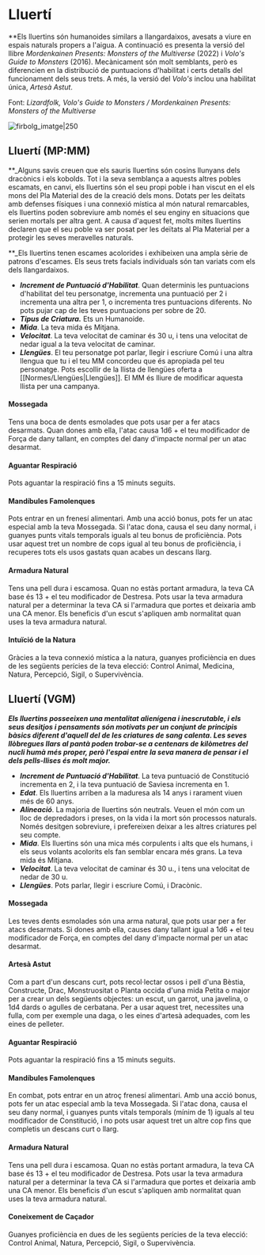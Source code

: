 # Lluertí

**Els lluertins són humanoides similars a llangardaixos, avesats a viure en espais naturals propers a l'aigua. A continuació es presenta la versió del llibre *Mordenkainen Presents: Monsters of the Multiverse* (2022) i *Volo's Guide to Monsters* (2016). Mecànicament són molt semblants, però es diferencien en la distribució de puntuacions d'habilitat i certs detalls del funcionament dels seus trets. A més, la versió del *Volo's* inclou una habilitat única, *Artesà Astut*.

Font: *Lizardfolk, Volo's Guide to Monsters / Mordenkainen Presents: Monsters of the Multiverse*

![firbolg_imatge|250](https://www.dndbeyond.com/avatars/thumbnails/30832/479/1000/1000/638063839674591734.png)

## Lluertí (MP:MM)

**_Alguns savis creuen que els sauris lluertins són cosins llunyans dels dracònics i els kobolds. Tot i la seva semblança a aquests altres pobles escamats, en canvi, els lluertins són el seu propi poble i han viscut en el els mons del Pla Material des de la creació dels mons. Dotats per les deïtats amb defenses físiques i una connexió mística al món natural remarcables, els lluertins poden sobreviure amb només el seu enginy en situacions que serien mortals per altra gent. A causa d'aquest fet, molts mites lluertins declaren que el seu poble va ser posat per les deïtats al Pla Material per a protegir les seves meravelles naturals.

**_Els lluertins tenen escames acolorides i exhibeixen una ampla sèrie de patrons d'escames. Els seus trets facials individuals són tan variats com els dels llangardaixos.

- ***Increment de Puntuació d'Habilitat***. Quan determinis les puntuacions d'habilitat del teu personatge, incrementa una puntuació per 2 i incrementa una altra per 1, o incrementa tres puntuacions diferents. No pots pujar cap de les teves puntuacions per sobre de 20.
- ***Tipus de Criatura.*** Ets un Humanoide.
- ***Mida***. La teva mida és Mitjana.
- ***Velocitat***. La teva velocitat de caminar és 30 u, i tens una velocitat de nedar igual a la teva velocitat de caminar.
- ***Llengües***. El teu personatge pot parlar, llegir i escriure Comú i una altra llengua que tu i el teu MM concordeu que és apropiada pel teu personatge. Pots escollir de la llista de llengües oferta a [[Normes/Llengües|Llengües]]. El MM és lliure de modificar aquesta llista per una campanya.
#### Mossegada
Tens una boca de dents esmolades que pots usar per a fer atacs desarmats. Quan dones amb ella, l'atac causa 1d6 + el teu modificador de Força de dany tallant, en comptes del dany d'impacte normal per un atac desarmat.
#### Aguantar Respiració
Pots aguantar la respiració fins a 15 minuts seguits.
#### Mandíbules Famolenques
Pots entrar en un frenesí alimentari. Amb una acció bonus, pots fer un atac especial amb la teva Mossegada. Si l'atac dona, causa el seu dany normal, i guanyes punts vitals temporals iguals al teu bonus de proficiència. Pots usar aquest tret un nombre de cops igual al teu bonus de proficiència, i recuperes tots els usos gastats quan acabes un descans llarg.
#### Armadura Natural
Tens una pell dura i escamosa. Quan no estàs portant armadura, la teva CA base és 13 + el teu modificador de Destresa. Pots usar la teva armadura natural per a determinar la teva CA si l'armadura que portes et deixaria amb una CA menor. Els beneficis d'un escut s'apliquen amb normalitat quan uses la teva armadura natural.
#### Intuïció de la Natura
Gràcies a la teva connexió mística a la natura, guanyes proficiència en dues de les següents perícies de la teva elecció: Control Animal, Medicina, Natura, Percepció, Sigil, o Supervivència.

## Lluertí (VGM)

_**Els lluertins posseeixen una mentalitat alienígena i inescrutable, i els seus desitjos i pensaments són motivats per un conjunt de principis bàsics diferent d'aquell del de les criatures de sang calenta. Les seves llòbregues llars al pantà poden trobar-se a centenars de kilòmetres del nucli humà més proper, però l'espai entre la seva manera de pensar i el dels pells-llises és molt major.**_

- ***Increment de Puntuació d'Habilitat***. La teva puntuació de Constitució incrementa en 2, i la teva puntuació de Saviesa incrementa en 1.
- ***Edat***. Els lluertins arriben a la maduresa als 14 anys i rarament viuen més de 60 anys.
- ***Alineació***. La majoria de lluertins són neutrals. Veuen el món com un lloc de depredadors i preses, on la vida i la mort són processos naturals. Només desitgen sobreviure, i prefereixen deixar a les altres criatures pel seu compte.
- ***Mida***. Els lluertins són una mica més corpulents i alts que els humans, i els seus volants acolorits els fan semblar encara més grans. La teva mida és Mitjana.
- ***Velocitat***. La teva velocitat de caminar és 30 u., i tens una velocitat de nedar de 30 u.
- ***Llengües***. Pots parlar, llegir i escriure Comú, i Dracònic.
#### Mossegada
Les teves dents esmolades són una arma natural, que pots usar per a fer atacs desarmats. Si dones amb ella, causes dany tallant igual a 1d6 + el teu modificador de Força, en comptes del dany d'impacte normal per un atac desarmat.
#### Artesà Astut
Com a part d'un descans curt, pots recol·lectar ossos i pell d'una Bèstia, Constructe, Drac, Monstruositat o Planta occida d'una mida Petita o major per a crear un dels següents objectes: un escut, un garrot, una javelina, o 1d4 dards o agulles de cerbatana. Per a usar aquest tret, necessites una fulla, com per exemple una daga, o les eines d'artesà adequades, com les eines de pelleter.
#### Aguantar Respiració
Pots aguantar la respiració fins a 15 minuts seguits.
#### Mandíbules Famolenques
En combat, pots entrar en un atroç frenesí alimentari. Amb una acció bonus, pots fer un atac especial amb la teva Mossegada. Si l'atac dona, causa el seu dany normal, i guanyes punts vitals temporals (mínim de 1) iguals al teu modificador de Constitució, i no pots usar aquest tret un altre cop fins que completis un descans curt o llarg.
#### Armadura Natural
Tens una pell dura i escamosa. Quan no estàs portant armadura, la teva CA base és 13 + el teu modificador de Destresa. Pots usar la teva armadura natural per a determinar la teva CA si l'armadura que portes et deixaria amb una CA menor. Els beneficis d'un escut s'apliquen amb normalitat quan uses la teva armadura natural.
#### Coneixement de Caçador
Guanyes proficiència en dues de les següents perícies de la teva elecció: Control Animal, Natura, Percepció, Sigil, o Supervivència.